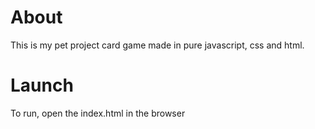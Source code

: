 # About
This is my pet project card game made in pure javascript, css and html.

# Launch
To run, open the index.html in the browser

